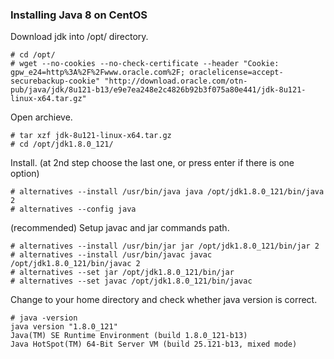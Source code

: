 ### Installing Java 8 on CentOS
Download jdk into /opt/ directory.
```
# cd /opt/
# wget --no-cookies --no-check-certificate --header "Cookie: gpw_e24=http%3A%2F%2Fwww.oracle.com%2F; oraclelicense=accept-securebackup-cookie" "http://download.oracle.com/otn-pub/java/jdk/8u121-b13/e9e7ea248e2c4826b92b3f075a80e441/jdk-8u121-linux-x64.tar.gz"
```
Open archieve.
```
# tar xzf jdk-8u121-linux-x64.tar.gz
# cd /opt/jdk1.8.0_121/
```
Install. (at 2nd step choose the last one, or press enter if there is one option)
```
# alternatives --install /usr/bin/java java /opt/jdk1.8.0_121/bin/java 2
# alternatives --config java
```
(recommended) Setup javac and jar commands path.
```
# alternatives --install /usr/bin/jar jar /opt/jdk1.8.0_121/bin/jar 2
# alternatives --install /usr/bin/javac javac /opt/jdk1.8.0_121/bin/javac 2
# alternatives --set jar /opt/jdk1.8.0_121/bin/jar
# alternatives --set javac /opt/jdk1.8.0_121/bin/javac
```
Change to your home directory and check whether java version is correct.
```
# java -version
java version "1.8.0_121"
Java(TM) SE Runtime Environment (build 1.8.0_121-b13)
Java HotSpot(TM) 64-Bit Server VM (build 25.121-b13, mixed mode)
```
